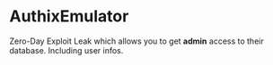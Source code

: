# AuthixEmulator
Zero-Day Exploit Leak which allows you to get **admin** access to their database. Including user infos.
